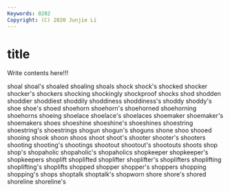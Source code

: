 ```yaml
---
Keywords: 8202
Copyright: (C) 2020 Junjie Li
---
```


# title

Write contents here!!!

shoal 
shoal's 
shoaled 
shoaling 
shoals 
shock 
shock's 
shocked 
shocker
shocker's 
shockers 
shocking 
shockingly 
shockproof 
shocks 
shod 
shodden 
shoddier 
shoddiest
shoddily 
shoddiness 
shoddiness's 
shoddy 
shoddy's 
shoe 
shoe's 
shoed 
shoehorn 
shoehorn's
shoehorned 
shoehorning 
shoehorns 
shoeing 
shoelace 
shoelace's 
shoelaces 
shoemaker 
shoemaker's 
shoemakers
shoes 
shoeshine 
shoeshine's 
shoeshines 
shoestring 
shoestring's 
shoestrings 
shogun 
shogun's 
shoguns
shone 
shoo 
shooed 
shooing 
shook 
shoon 
shoos 
shoot 
shoot's 
shooter
shooter's 
shooters 
shooting 
shooting's 
shootings 
shootout 
shootout's 
shootouts 
shoots 
shop
shop's 
shopaholic 
shopaholic's 
shopaholics 
shopkeeper 
shopkeeper's 
shopkeepers 
shoplift 
shoplifted 
shoplifter
shoplifter's 
shoplifters 
shoplifting 
shoplifting's 
shoplifts 
shopped 
shopper 
shopper's 
shoppers 
shopping
shopping's 
shops 
shoptalk 
shoptalk's 
shopworn 
shore 
shore's 
shored 
shoreline 
shoreline's
